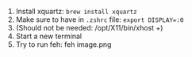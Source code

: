 1. Install xquartz: `brew install xquartz`
2. Make sure to have in `.zshrc` file: `export DISPLAY=:0`
3. (Should not be needed: /opt/X11/bin/xhost +)
4. Start a new terminal
5. Try to run feh: feh image.png
